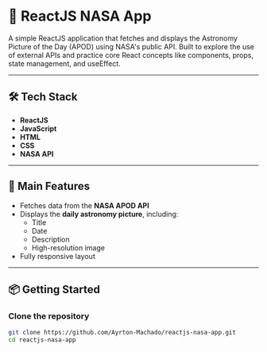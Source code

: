 # 🚀 ReactJS NASA App

A simple ReactJS application that fetches and displays the Astronomy Picture of the Day (APOD) using NASA's public API. Built to explore the use of external APIs and practice core React concepts like components, props, state management, and useEffect.

---

## 🛠️ Tech Stack

- **ReactJS**  
- **JavaScript**  
- **HTML**  
- **CSS**  
- **NASA API**

---

## 🎯 Main Features

- Fetches data from the **NASA APOD API**
- Displays the **daily astronomy picture**, including:
  - Title
  - Date
  - Description
  - High-resolution image
- Fully responsive layout

---

## 📦 Getting Started

### Clone the repository

```bash
git clone https://github.com/Ayrton-Machado/reactjs-nasa-app.git
cd reactjs-nasa-app
